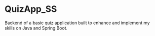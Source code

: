 # QuizApp_SS
Backend of a basic quiz application built to enhance and implement my skills on Java and Spring Boot.
